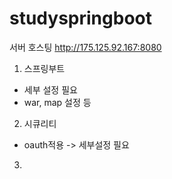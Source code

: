 # studyspringboot

서버 호스팅
http://175.125.92.167:8080
1. 스프링부트
- 세부 설정 필요
- war, map 설정 등
2. 시큐리티
- oauth적용 -> 세부설정 필요
3. 
